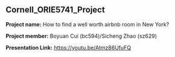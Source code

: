 ## Cornell_ORIE5741_Project

**Project name:** How to find a well worth airbnb room in New York?

**Project member:** Boyuan Cui (bc594)/Sicheng Zhao (sz629)

**Presentation Link:** https://youtu.be/Atmz86UfuFQ
